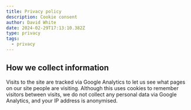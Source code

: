 ```yaml
---
title: Privacy policy
description: Cookie consent
author: David White
date: 2024-02-29T17:13:10.382Z
type: privacy
tags:
  - privacy
---
```

## How we collect information

Visits to the site are tracked via Google Analytics to let us see what pages on our site people are visiting. Although this uses cookies to remember visitors between visits, we do not collect any personal data via Google Analytics, and your IP address is anonymised.

